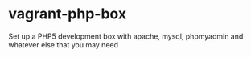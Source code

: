 vagrant-php-box
===============

Set up a PHP5 development box with apache, mysql, phpmyadmin and whatever else that you may need
